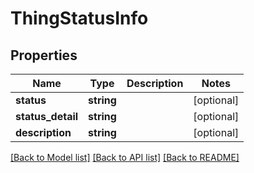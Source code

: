 # ThingStatusInfo

## Properties
Name | Type | Description | Notes
------------ | ------------- | ------------- | -------------
**status** | **string** |  | [optional] 
**status_detail** | **string** |  | [optional] 
**description** | **string** |  | [optional] 

[[Back to Model list]](../../README.md#documentation-for-models) [[Back to API list]](../../README.md#documentation-for-api-endpoints) [[Back to README]](../../README.md)

